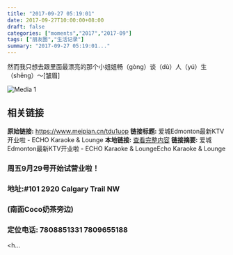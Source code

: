 ```yaml
---
title: "2017-09-27 05:19:01"
date: 2017-09-27T10:00:00+08:00
draft: false
categories: ["moments","2017","2017-09"]
tags: ["朋友圈","生活记录"]
summary: "2017-09-27 05:19:01..."
---
```


然而我只想去跟里面最漂亮的那个小姐姐畅（gòng）谈（dù）人（yú）生（shēng）～[皱眉]

![Media 1](/Moments/photos/2017-09-27/201709270519010.jpg)

## 相关链接

**原始链接:** https://www.meipian.cn/tdu1uop
**链接标题:** 爱城Edmonton最新KTV开业啦 - ECHO Karaoke & Lounge
**本地链接:** [查看完整内容](/link_content/2017/09/2017-09-27/link_content/)
**链接摘要:** 爱城Edmonton最新KTV开业啦 - ECHO Karaoke & LoungeEcho Karaoke &amp; Lounge <h3>周五9月29号开始试营业啦！</h3><h3>地址:#101 2920 Calgary Trail NW</h3><h3>        (南面Coco奶茶旁边)</h3><h3>定位电话: 7808851331   7809655188</h3>  <h...

